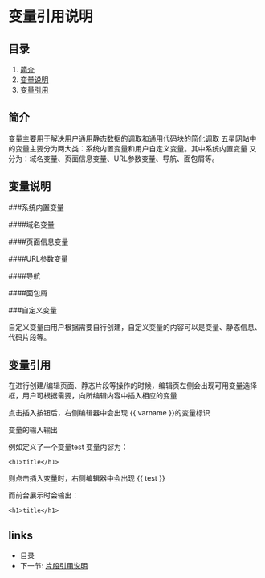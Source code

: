 # 变量引用说明

## 目录
   1. [简介](#1)
   2. [变量说明](#2)
   3. [变量引用](#3)
   
     
<h2 id="1">简介</h2>
   变量主要用于解决用户通用静态数据的调取和通用代码块的简化调取
   五星网站中的变量主要分为两大类：系统内置变量和用户自定义变量。其中系统内置变量
   又分为：域名变量、页面信息变量、URL参数变量、导航、面包屑等。   
   
<h2 id="2">变量说明</h2>
   
###系统内置变量

####域名变量

   
####页面信息变量


####URL参数变量


####导航


####面包屑

   
###自定义变量

自定义变量由用户根据需要自行创建，自定义变量的内容可以是变量、静态信息、代码片段等。


<h2 id="3">变量引用</h2>

在进行创建/编辑页面、静态片段等操作的时候，编辑页左侧会出现可用变量选择框，用户可根据需要，向所编辑内容中插入相应的变量

点击插入按钮后，右侧编辑器中会出现 {{ varname }}的变量标识

变量的输入输出

例如定义了一个变量test   变量内容为：

`<h1>title</h1>`

则点击插入变量时，右侧编辑器中会出现 {{ test }}

而前台展示时会输出：

`<h1>title</h1>`


## links
   * [目录](<index.md>)
   * 下一节: [片段引用说明](<片段引用说明.md>)